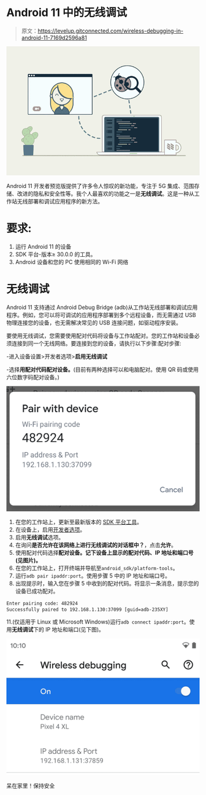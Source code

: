# Android 11 中的无线调试

> 原文：<https://levelup.gitconnected.com/wireless-debugging-in-android-11-7169d2596a81>

![](img/5215d7f4c3f1573550a7f4b5bd135154.png)

Android 11 开发者预览版提供了许多令人惊叹的新功能，专注于 5G 集成、范围存储、改进的隐私和安全性等。我个人最喜欢的功能之一是**无线调试**。这是一种从工作站无线部署和调试应用程序的新方法。

# 要求:

1.  运行 Android 11 的设备
2.  SDK 平台-版本≥ 30.0.0 的工具。
3.  Android 设备和您的 PC 使用相同的 Wi-Fi 网络

# 无线调试

Android 11 支持通过 Android Debug Bridge (adb)从工作站无线部署和调试应用程序。例如，您可以将可调试的应用程序部署到多个远程设备，而无需通过 USB 物理连接您的设备，也无需解决常见的 USB 连接问题，如驱动程序安装。

要使用无线调试，您需要使用配对代码将设备与工作站配对。您的工作站和设备必须连接到同一个无线网络。要连接到您的设备，请执行以下步骤:配对步骤:

-进入设备设置>开发者选项>**启用无线调试**

-选择**用配对代码配对设备。**(目前有两种选择可以和电脑配对。使用 QR 码或使用六位数字码配对设备。)

![](img/2ea8a62b0bd6d8b985388fdd39866fa5.png)

1.  在您的工作站上，更新至最新版本的 [SDK 平台工具](https://developer.android.com/studio/releases/platform-tools)。
2.  在设备上，启用[开发者选项](https://developer.android.com/studio/debug/dev-options)。
3.  启用**无线调试**选项。
4.  在询问**是否允许在该网络上进行无线调试的对话框中？**，点击**允许**。
5.  使用配对代码选择**配对设备。记下设备上显示的配对代码、IP 地址和端口号(见图片)。**
6.  在您的工作站上，打开终端并导航至`android_sdk/platform-tools`。
7.  运行`adb pair ipaddr:port`。使用步骤 5 中的 IP 地址和端口号。
8.  出现提示时，输入您在步骤 5 中收到的配对代码。将显示一条消息，提示您的设备已成功配对。

```
Enter pairing code: 482924
Successfully paired to 192.168.1.130:37099 [guid=adb-235XY]
```

11.(仅适用于 Linux 或 Microsoft Windows)运行`adb connect ipaddr:port`。使用**无线调试**下的 IP 地址和端口(见下图)。

![](img/e1fec5752e19676ddb18e8ab576796ed.png)

呆在家里！保持安全